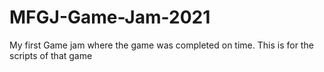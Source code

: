 # MFGJ-Game-Jam-2021
My first Game jam where the game was completed on time. This is for the scripts of that game
